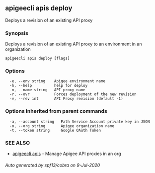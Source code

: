## apigeecli apis deploy

Deploys a revision of an existing API proxy

### Synopsis

Deploys a revision of an existing API proxy to an environment in an organization

```
apigeecli apis deploy [flags]
```

### Options

```
  -e, --env string    Apigee environment name
  -h, --help          help for deploy
  -n, --name string   API proxy name
  -r, --ovr           Forces deployment of the new revision
  -v, --rev int       API Proxy revision (default -1)
```

### Options inherited from parent commands

```
  -a, --account string   Path Service Account private key in JSON
  -o, --org string       Apigee organization name
  -t, --token string     Google OAuth Token
```

### SEE ALSO

* [apigeecli apis](apigeecli_apis.md)	 - Manage Apigee API proxies in an org

###### Auto generated by spf13/cobra on 9-Jul-2020
